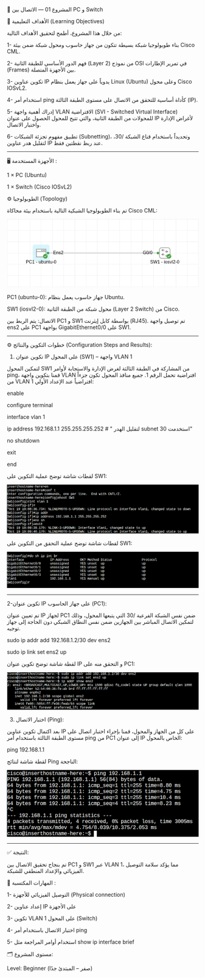 🧩 المشروع 01 — الاتصال بين PC و Switch


🎯 الأهداف التعليمية (Learning Objectives)


من خلال هذا المشروع، أطمح لتحقيق الأهداف التالية:

1- بناء  طوبولوجيا شبكة بسيطة تتكون من جهاز حاسوب ومحول شبكة ضمن بيئة Cisco CML.

2- فهم الدور الأساسي للطبقة الثانية (Layer 2) من نموذج OSI في تمرير الإطارات (Frames) بين الأجهزة المتصلة.

3- تكوين عناوين IP يدوياً على جهاز يعمل بنظام Linux (Ubuntu) وعلى محول Cisco IOSvL2.

4- استخدام أمر ping كأداة أساسية للتحقق من الاتصال على مستوى الطبقة الثالثة (IP).

5- إدراك أهمية واجهة VLAN الافتراضية (SVI - Switched Virtual Interface) للمحولات من الطبقة الثانية، والتي تتيح للمحول الحصول على عنوان IP لأغراض الإدارة واختبار الاتصال.

6- تطبيق مفهوم تجزئة الشبكات (Subnetting)، وتحديداً باستخدام قناع الشبكة /30، لتقليل هدر عناوين IP عند ربط نقطتين فقط.

________



🖥️ الأجهزة المستخدمة :



1 × PC (Ubuntu)

1 × Switch (Cisco IOSvL2)




⚙️ الطوبولوجيا (Topology)


تم بناء الطوبولوجيا الشبكية التالية باستخدام بيئة محاكاة Cisco CML:

![طوبولوجيا المختبر](images/01_cml_topology.png)


PC1 (ubuntu-0): جهاز حاسوب يعمل بنظام Ubuntu.

SW1 (iosvl2-0): محول شبكة من الطبقة الثانية (Layer 2 Switch) من Cisco.



الاتصال: يتم الربط بين PC1 و SW1 بواسطة كابل إيثرنت (RJ45). تم توصيل واجهة ens2 على PC1 بواجهة GigabitEthernet0/0 على SW1.












_____________



⚙️ خطوات التكوين والنتائج (Configuration Steps and Results):


1. تكوين عنوان IP على المحول (SW1) – واجهة VLAN 1


لتمكين المحول SW1 من المشاركة في الطبقة الثالثة لغرض الإدارة والاستجابة لأوامر ping، قمنا بتكوين واجهة VLAN افتراضية تحمل الرقم 1. جميع منافذ المحول تكون جزءاً من VLAN 1 افتراضياً عند الإعداد الأولي:

enable

configure terminal

interface vlan 1

ip address 192.168.1.1 255.255.255.252 #      " لتقليل الهدر subnet 30 استخدمت"

no shutdown

exit

end

 لقطات شاشة توضح عملية التكوين على SW1:

![alt text](images/02_sw1_vlan1_config_commands.png)

لقطات شاشة توضح عملية  التحقق من التكوين  على SW1:

![alt text](images/03_sw1_show_ip_int_brief.png)

















________________




2-تكوين عنوان IP على جهاز الحاسوب (PC1):



تم تعيين عنوان IP لجهاز PC1 ضمن نفس الشبكة الفرعية /30 التي يتبعها المحول، وذلك لتمكين الاتصال المباشر بين الجهازين ضمن نفس النطاق الشبكي دون الحاجة إلى جهاز توجيه.






sudo ip addr add 192.168.1.2/30 dev ens2

sudo ip link set ens2 up



لقطة شاشة توضح تكوين عنوان IP و التحقق منه  على  PC1:

![alt text](images/04_pc1_ip_addr_show.png)




3. اختبار الاتصال (Ping):

بعد اكتمال تكوين عناوين IP على كل من الجهاز والمحول، قمنا بإجراء اختبار اتصال على مستوى الطبقة الثالثة باستخدام أمر ping من PC1 إلى عنوان IP الخاص بالمحول:

ping 192.168.1.1

لقطة شاشة لنتائج Ping الناجحة:

![alt text](images/05_pc1_ping_sw1_success.png)





__________





✅ النتيجة:


تم بنجاح تحقيق الاتصال بين PC1 و SW1 عبر VLAN 1، مما يؤكد سلامة التوصيل الفيزيائي والإعداد المنطقي للشبكة.

🧠 المهارات المكتسبة :


1- التوصيل الفيزيائي للأجهزة (Physical connection)

2- إعداد عناوين IP على الأجهزة

3- تكوين VLAN 1 على المحول (Switch)

4- اختبار الاتصال باستخدام أمر ping

5- استخدام أوامر المراجعة مثل show ip interface brief

🗂️ مستوى المشروع:


Level: Beginner (صفر – المبتدئ جدًا)
